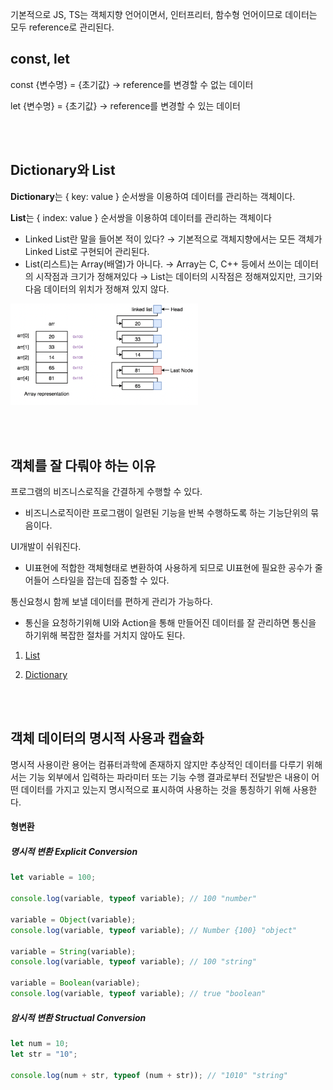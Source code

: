 기본적으로 JS, TS는 객체지향 언어이면서, 인터프리터, 함수형 언어이므로
데이터는 모두 reference로 관리된다.

## const, let

const {변수명} = {초기값} → reference를 변경할 수 없는 데이터

let {변수명} = {초기값} → reference를 변경할 수 있는 데이터

<br>
<br>

## Dictionary와 List

**Dictionary**는 { key: value } 순서쌍을 이용하여 데이터를 관리하는 객체이다.

**List**는 { index: value } 순서쌍을 이용하여 데이터를 관리하는 객체이다

- Linked List란 말을 들어본 적이 있다?
  → 기본적으로 객체지향에서는 모든 객체가 Linked List로 구현되어 관리된다.
- List(리스트)는 Array(배열)가 아니다.
  → Array는 C, C++ 등에서 쓰이는 데이터의 시작점과 크기가 정해져있다
  → List는 데이터의 시작점은 정해져있지만, 크기와 다음 데이터의 위치가 정해져 있지 않다.

<img src="../../image/list.png" width="300" />

<br><br>

## 객체를 잘 다뤄야 하는 이유

프로그램의 비즈니스로직을 간결하게 수행할 수 있다.

- 비즈니스로직이란 프로그램이 일련된 기능을 반복 수행하도록 하는 기능단위의 묶음이다.

UI개발이 쉬워진다.

- UI표현에 적합한 객체형태로 변환하여 사용하게 되므로 UI표현에 필요한 공수가 줄어들어 스타일을 잡는데 집중할 수 있다.

통신요청시 함께 보낼 데이터를 편하게 관리가 가능하다.

- 통신을 요청하기위해 UI와 Action을 통해 만들어진 데이터를 잘 관리하면 통신을 하기위해 복잡한 절차를 거치지 않아도 된다.

1. [List](https://developer.mozilla.org/en-US/docs/Web/JavaScript/Reference/Global_Objects/Array)

2. [Dictionary](https://developer.mozilla.org/en-US/docs/Web/JavaScript/Reference/Global_Objects/Object)

<br><br>

## 객체 데이터의 명시적 사용과 캡슐화

명시적 사용이란 용어는 컴퓨터과학에 존재하지 않지만 추상적인 데이터를 다루기 위해서는 기능 외부에서 입력하는 파라미터 또는 기능 수행 결과로부터 전달받은 내용이 어떤 데이터를 가지고 있는지 명시적으로 표시하여 사용하는 것을 통칭하기 위해 사용한다.

#### 형변환

##### 명시적 변환 Explicit Conversion

```jsx
let variable = 100;

console.log(variable, typeof variable); // 100 "number"

variable = Object(variable);
console.log(variable, typeof variable); // Number {100} "object"

variable = String(variable);
console.log(variable, typeof variable); // 100 "string"

variable = Boolean(variable);
console.log(variable, typeof variable); // true "boolean"
```

##### 암시적 변환 Structual Conversion

```jsx
let num = 10;
let str = "10";

console.log(num + str, typeof (num + str)); // "1010" "string"
```
